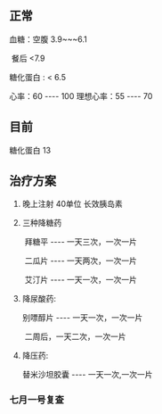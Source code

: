 ## 正常

血糖：空腹 3.9~~~6.1  

​            餐后 <7.9

糖化蛋白 : < 6.5

心率：60 ---- 100 理想心率：55 ---- 70

## 目前

糖化蛋白 13



## 治疗方案

1. 晚上注射 40单位 长效胰岛素

2. 三种降糖药

   ​	拜糖平 ----  一天三次，一次一片

   ​    二瓜片 ----  一天两次，一次一片

   ​    艾汀片 ---- 一天一次，一次一片

3. 降尿酸药:

      别嘌醇片 ---- 一天一次，一次一片

   ​                          二周后，一天二次，一次一片

4. 降压药:

     替米沙坦胶囊 ---- 一天一次,一次一片

 ### 七月一号复查




